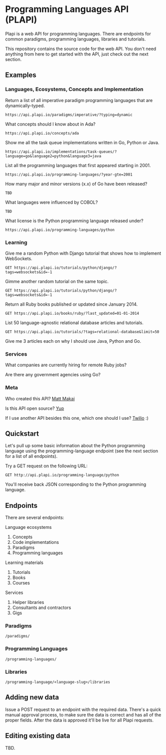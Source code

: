 # Programming Languages API (PLAPI)
Plapi is a web API for programming languages. There are endpoints for
common paradigms, programming languages, libraries and tutorials.

This repository contains the source code for the web API. You don't
need anything from here to get started with the API, just check out
the next section.


## Examples
### Languages, Ecosystems, Concepts and Implementation
Return a list of all imperative paradigm programming languages that are 
dynamically-typed.

    https://api.plapi.io/paradigms/imperative/?typing=dynamic


What concepts should I know about in Ada?


    https://api.plapi.io/concepts/ada


Show me all the task queue implementations written in Go, Python or Java.

    
    https://api.plapi.io/implementations/task-queues/?language=go&language2=python&language3=java


List all the programming languages that first appeared starting in 2001.

    https://api.plapi.io/programming-languages/?year-gte=2001


How many major and minor versions (x.x) of Go have been released?

    TBD


What languages were influenced by COBOL?

    TBD


What license is the Python programming language released under?

    https://api.plapi.io/programming-languages/python


### Learning
Give me a random Python with Django tutorial that shows how to implement 
WebSockets.

    GET https://api.plapi.io/tutorials/python/django/?tags=websockets&id=-1


Gimme another random tutorial on the same topic.

    GET https://api.plapi.io/tutorials/python/django/?tags=websockets&id=-1


Return all Ruby books published or updated since January 2014.

    GET https://api.plapi.io/books/ruby/?last_updated=01-01-2014


List 50 language-agnostic relational database articles and tutorials.

    GET https://api.plapi.io/tutorials/?tags=relational-database&limit=50


Give me 3 articles each on why I should use Java, Python and Go.


### Services
What companies are currently hiring for remote Ruby jobs?


Are there any government agencies using Go?





### Meta
Who created this API?
[Matt Makai](http://www.mattmakai.com/)


Is this API open source?
[Yup](https://github.com/makaimc/plapi)


If I use another API besides this one, which one should I use?
[Twilio](https://twilio.com/docs) :)


## Quickstart
Let's pull up some basic information about the Python programming 
language using the programming-language endpoint (see the next section
for a list of all endpoints). 

Try a GET request on the following URL:

    GET http://api.plapi.io/programming-language/python

You'll receive back JSON corresponding to the Python programming language.


## Endpoints
There are several endpoints:

Language ecosystems
1. Concepts
1. Code implementations
1. Paradigms
1. Programming languages

Learning materials
1. Tutorials
1. Books
1. Courses


Services
1. Helper libraries
1. Consultants and contractors
1. Gigs


### Paradigms

    /paradigms/


### Programming Languages

    /programming-languages/


### Libraries

    /programming-language/<language-slug>/libraries


## Adding new data
Issue a POST request to an endpoint with the required data. There's a
quick manual approval process, to make sure the data is correct and
has all of the proper fields. After the data is approved it'll be live
for all Plapi requests.


## Editing existing data
TBD.


